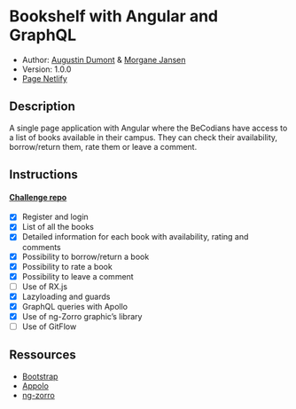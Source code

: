 # Bookshelf with Angular and GraphQL

- Author: [Augustin Dumont](https://github.com/AugustinDumont/) & [Morgane Jansen](https://github.com/MorganeBeCode/)
- Version: 1.0.0
- [Page Netlify](https://trusting-carson-3c3389.netlify.com/)

## Description

A single page application with Angular where the BeCodians have access to a list of books available in their campus. They can check their availability, borrow/return them, rate them or leave a comment.

## Instructions

#### [Challenge repo](https://github.com/becodeorg/LIE-Jepsen-2.14/tree/master/03-the-mountain/04-bookshelf)

- [x] Register and login
- [x] List of all the books
- [x] Detailed information for each book with availability, rating and comments
- [x] Possibility to borrow/return a book
- [x] Possibility to rate a book
- [x] Possibility to leave a comment
- [ ] Use of RX.js
- [x] Lazyloading and guards
- [x] GraphQL queries with Apollo
- [x] Use of ng-Zorro graphic’s library
- [ ] Use of GitFlow

## Ressources

- [Bootstrap](https://getbootstrap.com/)
- [Appolo](https://www.apollographql.com/docs/angular/)
- [ng-zorro](https://ng.ant.design/docs/introduce/en)

